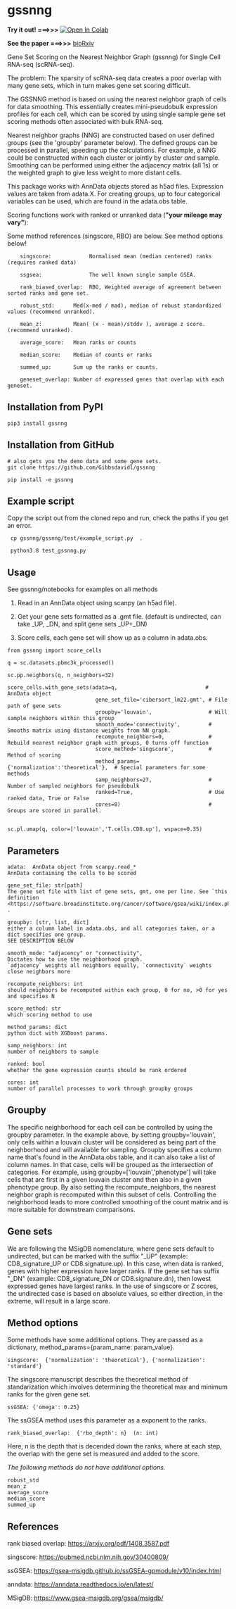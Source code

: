 # gssnng

**Try it out!  ===>>>**  [![Open In Colab](https://colab.research.google.com/assets/colab-badge.svg)](https://colab.research.google.com/github/Gibbsdavidl/gssnng/blob/main/notebooks/gssnng_quick_start.ipynb)

**See the paper ===>>>** [bioRxiv](https://www.biorxiv.org/content/10.1101/2022.11.29.518384v1)

Gene Set Scoring on the Nearest Neighbor Graph (gssnng) for Single Cell RNA-seq (scRNA-seq).

The problem:  The sparsity of scRNA-seq data creates a poor overlap with many gene sets, 
which in turn makes gene set scoring difficult. 

The GSSNNG method is based on using the nearest neighbor graph of cells for data smoothing. This essentially creates 
mini-pseudobulk expression profiles for each cell, which can be scored by using single sample gene set scoring 
methods often associated with bulk RNA-seq. 

Nearest neighbor graphs (NNG) are constructed based on user defined groups (see the 'groupby' parameter below). 
The defined groups can be processed in parallel, speeding up the calculations. For example, a NNG could be 
constructed within each cluster or jointly by cluster *and* sample. Smoothing can be performed using either the 
adjacency matrix (all 1s) or the weighted graph to give less weight to more distant cells.

This package works with AnnData objects stored as h5ad files. Expression values are taken from adata.X.
For creating groups, up to four categorical variables can be used, which are found in the adata.obs table.

Scoring functions work with ranked or unranked data (**"your mileage may vary"**):

Some method references (singscore, RBO) are below. See method options below!

```
    singscore:            Normalised mean (median centered) ranks (requires ranked data)
    
    ssgsea:               The well known single sample GSEA.
        
    rank_biased_overlap:  RBO, Weighted average of agreement between sorted ranks and gene set.

    robust_std:      Med(x-med / mad), median of robust standardized values (recommend unranked).
    
    mean_z:          Mean( (x - mean)/stddv ), average z score. (recommend unranked).
    
    average_score:   Mean ranks or counts     
    
    median_score:    Median of counts or ranks
    
    summed_up:       Sum up the ranks or counts.
    
    geneset_overlap: Number of expressed genes that overlap with each geneset.
```

## Installation from PyPI
```
pip3 install gssnng
```


## Installation from GitHub

```
# also gets you the demo data and some gene sets.
git clone https://github.com/Gibbsdavidl/gssnng

pip install -e gssnng
```

## Example script

Copy the script out from the cloned repo and run, check the paths if you get an error.

```
 cp gssnng/gssnng/test/example_script.py  .
 
 python3.8 test_gssnng.py
```


## Usage 

See gssnng/notebooks for examples on all methods

1. Read in an AnnData object using scanpy (an h5ad file).

2. Get your gene sets formatted as a .gmt file. (default is undirected, can take _UP,  _DN, and split gene sets _UP+_DN)

3. Score cells, each gene set will show up as a column in adata.obs.

```
from gssnng import score_cells

q = sc.datasets.pbmc3k_processed()

sc.pp.neighbors(q, n_neighbors=32)

score_cells.with_gene_sets(adata=q,                            # AnnData object
                            gene_set_file='cibersort_lm22.gmt', # File path of gene sets
                            groupby='louvain',                  # Will sample neighbors within this group
                            smooth_mode='connectivity',         # Smooths matrix using distance weights from NN graph.
                            recompute_neighbors=0,              # Rebuild nearest neighbor graph with groups, 0 turns off function
                            score_method='singscore',           # Method of scoring
                            method_params={'normalization':'theoretical'},  # Special parameters for some methods 
                            samp_neighbors=27,                  # Number of sampled neighbors for pseudobulk
                            ranked=True,                        # Use ranked data, True or False
                            cores=8)                            # Groups are scored in parallel.
    

sc.pl.umap(q, color=['louvain','T.cells.CD8.up'], wspace=0.35)
```

## Parameters

    adata:  AnnData object from scanpy.read_*
    AnnData containing the cells to be scored

    gene_set_file: str[path]
    The gene set file with list of gene sets, gmt, one per line. See `this definition <https://software.broadinstitute.org/cancer/software/gsea/wiki/index.php/Data_formats#GMT:_Gene_Matrix_Transposed_file_format_.28.2A.gmt.29>`_ .

    groupby: [str, list, dict]
    either a column label in adata.obs, and all categories taken, or a dict specifies one group.
    SEE DESCRIPTION BELOW

    smooth_mode: "adjacency" or "connectivity",
    Dictates how to use the neighborhood graph.
    `adjacency` weights all neighbors equally, `connectivity` weights close neighbors more

    recompute_neighbors: int
    should neighbors be recomputed within each group, 0 for no, >0 for yes and specifies N

    score_method: str
    which scoring method to use

    method_params: dict
    python dict with XGBoost params.

    samp_neighbors: int
    number of neighbors to sample

    ranked: bool
    whether the gene expression counts should be rank ordered

    cores: int
    number of parallel processes to work through groupby groups

## Groupby

The specific neighborhood for each cell can be controlled by using the groupby parameter. In the example
above, by setting groupby='louvain', only cells within a louvain cluster will be considered as being part of the
neighborhood and will available for sampling.
Groupby specifies a column name that's found in the AnnData.obs table, and it can also take a list of column names.
In that case, cells will be grouped as the intersection of categories. For example, using groupby=['louvain','phenotype']
will take cells that are first in a given louvain cluster and then also in a given phenotype group. By also setting
the recompute_neighbors, the nearest neighbor graph is recomputed within this subset of cells. Controlling the
neighborhood leads to more controlled smoothing of the count matrix and is more suitable for downstream comparisons.

## Gene sets

We are following the MSigDB nomenclature, where gene sets default to undirected, but can be marked with the suffix "_UP"
(example: CD8_signature_UP or CD8.signature.up).  In this case, when data is ranked, genes with higher expression have larger ranks. If the 
gene set has suffix "_DN" (example: CD8_signature_DN or CD8.signature.dn), then lowest expressed genes have largest ranks. In the 
use of singscore or Z scores, the undirected case is based on absolute values, so either direction, in the extreme, will result in a large score.

## Method options

Some methods have some additional options. They are passed as a dictionary, method_params={param_name: param_value}.

    singscore:  {'normalization': 'theoretical'}, {'normalization': 'standard'}

The singscore manuscript describes the theoretical method of standarization which involves determining the theoretical max and minimum ranks for the given gene set.

    ssGSEA: {'omega': 0.25}
    
The ssGSEA method uses this parameter as a exponent to the ranks.

    rank_biased_overlap:  {'rbo_depth': n}  (n: int)

Here, n is the depth that is decended down the ranks, where at each step, the overlap with the gene set is measured and added to the score.

*The following methods do not have additional options.*

    robust_std
    mean_z
    average_score
    median_score
    summed_up

## References

rank biased overlap:  https://arxiv.org/pdf/1408.3587.pdf

singscore:  https://pubmed.ncbi.nlm.nih.gov/30400809/

ssGSEA: https://gsea-msigdb.github.io/ssGSEA-gpmodule/v10/index.html

anndata: https://anndata.readthedocs.io/en/latest/

MSigDB: https://www.gsea-msigdb.org/gsea/msigdb/


